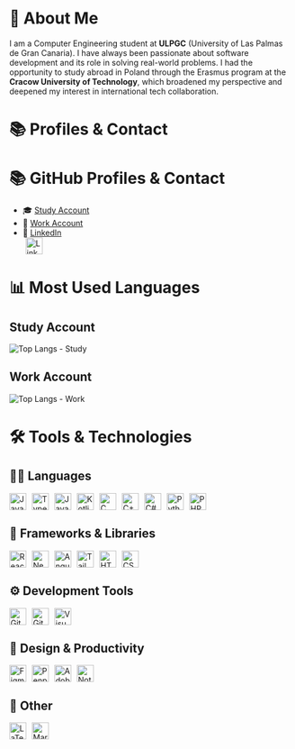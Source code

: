 # 👋 About Me

I am a Computer Engineering student at **ULPGC** (University of Las Palmas de Gran Canaria). I have always been passionate about software development and its role in solving real-world problems. I had the opportunity to study abroad in Poland through the Erasmus program at the **Cracow University of Technology**, which broadened my perspective and deepened my interest in international tech collaboration.

# 📚 Profiles & Contact

# 📚 GitHub Profiles & Contact

- 🎓 [Study Account](https://github.com/chamilstudy/)
- 💼 [Work Account](https://github.com/chamilwork/)
- 🔗 [LinkedIn](https://www.linkedin.com/in/chamilwork/?trk=opento_sprofile_details)  
  <a href="https://www.linkedin.com/in/chamilwork/?trk=opento_sprofile_details" target="_blank" rel="noopener noreferrer" aria-label="LinkedIn Profile">
  <img src="https://cdn.jsdelivr.net/gh/devicons/devicon/icons/linkedin/linkedin-original.svg" alt="LinkedIn" width="30" height="30" style="vertical-align:middle; margin-left:5px;" />
  </a>

# 📊 Most Used Languages

## Study Account

![Top Langs - Study](https://github-readme-stats.vercel.app/api/top-langs/?username=chamilstudy&layout=compact&langs_count=8)

## Work Account

![Top Langs - Work](https://github-readme-stats.vercel.app/api/top-langs/?username=chamilwork&layout=compact&langs_count=8)

# 🛠️ Tools & Technologies

## 🧑‍💻 Languages

<div style="display: flex; flex-wrap: wrap; gap: 10px; align-items: center;">
  <img src="https://cdn.jsdelivr.net/gh/devicons/devicon/icons/javascript/javascript-original.svg" alt="JavaScript" width="30" height="30" />
  <img src="https://cdn.jsdelivr.net/gh/devicons/devicon/icons/typescript/typescript-original.svg" alt="TypeScript" width="30" height="30" />
  <img src="https://cdn.jsdelivr.net/gh/devicons/devicon/icons/java/java-original.svg" alt="Java" width="30" height="30" />
  <img src="https://cdn.jsdelivr.net/gh/devicons/devicon/icons/kotlin/kotlin-original.svg" alt="Kotlin" width="30" height="30" />
  <img src="https://cdn.jsdelivr.net/gh/devicons/devicon/icons/c/c-original.svg" alt="C" width="30" height="30" />
  <img src="https://cdn.jsdelivr.net/gh/devicons/devicon/icons/cplusplus/cplusplus-original.svg" alt="C++" width="30" height="30" />
  <img src="https://cdn.jsdelivr.net/gh/devicons/devicon/icons/csharp/csharp-original.svg" alt="C#" width="30" height="30" />
  <img src="https://cdn.jsdelivr.net/gh/devicons/devicon/icons/python/python-original.svg" alt="Python" width="30" height="30" />
  <img src="https://cdn.jsdelivr.net/gh/devicons/devicon/icons/php/php-original.svg" alt="PHP" width="30" height="30" />
</div>

## 🔧 Frameworks & Libraries

<div style="display: flex; flex-wrap: wrap; gap: 10px; align-items: center;">
  <img src="https://cdn.jsdelivr.net/gh/devicons/devicon/icons/react/react-original.svg" alt="React" width="30" height="30" />
  <img src="https://cdn.jsdelivr.net/gh/devicons/devicon/icons/nextjs/nextjs-original.svg" alt="Next.js" width="30" height="30" />
  <img src="https://cdn.jsdelivr.net/gh/devicons/devicon/icons/angularjs/angularjs-original.svg" alt="AngularJS" width="30" height="30" />
  <img src="https://cdn.jsdelivr.net/gh/devicons/devicon/icons/tailwindcss/tailwindcss-plain.svg" alt="Tailwind CSS" width="30" height="30" />
  <img src="https://cdn.jsdelivr.net/gh/devicons/devicon/icons/html5/html5-original.svg" alt="HTML5" width="30" height="30" />
  <img src="https://cdn.jsdelivr.net/gh/devicons/devicon/icons/css3/css3-original.svg" alt="CSS3" width="30" height="30" />
</div>

## ⚙️ Development Tools

<div style="display: flex; flex-wrap: wrap; gap: 10px; align-items: center;">
  <img src="https://cdn.jsdelivr.net/gh/devicons/devicon/icons/git/git-original.svg" alt="Git" width="30" height="30" />
  <img src="https://cdn.jsdelivr.net/gh/devicons/devicon/icons/github/github-original.svg" alt="GitHub" width="30" height="30" />
  <img src="https://cdn.jsdelivr.net/gh/devicons/devicon/icons/vscode/vscode-original.svg" alt="Visual Studio Code" width="30" height="30" />
</div>

## 🎨 Design & Productivity

<div style="display: flex; flex-wrap: wrap; gap: 10px; align-items: center;">
  <img src="https://cdn.jsdelivr.net/gh/devicons/devicon/icons/figma/figma-original.svg" alt="Figma" width="30" height="30" />
  <img src="https://upload.wikimedia.org/wikipedia/commons/9/9f/Penpot_logo.svg" alt="Penpot" width="30" height="30" />
  <img src="https://cdn.jsdelivr.net/gh/devicons/devicon/icons/adobexd/adobexd-original.svg" alt="Adobe XD" width="30" height="30" />
  <img src="https://cdn.jsdelivr.net/gh/devicons/devicon/icons/notion/notion-original.svg" alt="Notion" width="30" height="30" />
</div>

## 📘 Other

<div style="display: flex; flex-wrap: wrap; gap: 10px; align-items: center;">
  <img src="https://cdn.jsdelivr.net/gh/devicons/devicon/icons/latex/latex-original.svg" alt="LaTeX" width="30" height="30" />
  <img src="https://cdn.jsdelivr.net/gh/devicons/devicon/icons/markdown/markdown-original.svg" alt="Markdown" width="30" height="30" />
</div>
